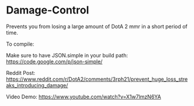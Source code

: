# Damage-Control
Prevents you from losing a large amount of DotA 2 mmr in a short period of time.

To compile:

Make sure to have JSON.simple in your build path:
https://code.google.com/p/json-simple/


Reddit Post:
https://www.reddit.com/r/DotA2/comments/3rph21/prevent_huge_loss_streaks_introducing_damage/

Video Demo:
https://www.youtube.com/watch?v=X1w7lmzN6YA
